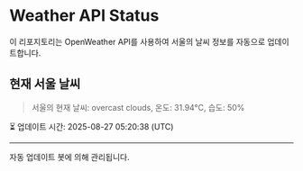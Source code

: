 
# Weather API Status

이 리포지토리는 OpenWeather API를 사용하여 서울의 날씨 정보를 자동으로 업데이트합니다.

## 현재 서울 날씨
> 서울의 현재 날씨: overcast clouds, 온도: 31.94°C, 습도: 50%

⏳ 업데이트 시간: 2025-08-27 05:20:38 (UTC)

---
자동 업데이트 봇에 의해 관리됩니다.
